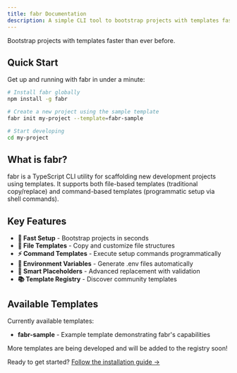```yaml
---
title: fabr Documentation
description: A simple CLI tool to bootstrap projects with templates faster than ever before
---
```


Bootstrap projects with templates faster than ever before.

## Quick Start

Get up and running with fabr in under a minute:

```bash
# Install fabr globally
npm install -g fabr

# Create a new project using the sample template
fabr init my-project --template=fabr-sample

# Start developing
cd my-project
```

## What is fabr?

fabr is a TypeScript CLI utility for scaffolding new development projects using templates. It supports both file-based templates (traditional copy/replace) and command-based templates (programmatic setup via shell commands).

## Key Features

- **🚀 Fast Setup** - Bootstrap projects in seconds
- **📁 File Templates** - Copy and customize file structures
- **⚡ Command Templates** - Execute setup commands programmatically
- **🔧 Environment Variables** - Generate .env files automatically
- **🎯 Smart Placeholders** - Advanced replacement with validation
- **📚 Template Registry** - Discover community templates

## Available Templates

Currently available templates:

- **fabr-sample** - Example template demonstrating fabr's capabilities

More templates are being developed and will be added to the registry soon!

Ready to get started? [Follow the installation guide →](getting-started/installation)
